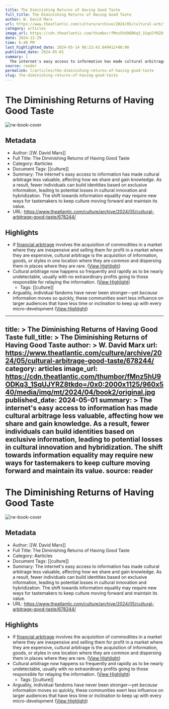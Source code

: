 ```yaml
---
title: The Diminishing Returns of Having Good Taste
full_title: The Diminishing Returns of Having Good Taste
author: W. David Marx
url: https://www.theatlantic.com/culture/archive/2024/05/cultural-arbitrage-good-taste/678244/
category: articles
image_url: https://cdn.theatlantic.com/thumbor/fMnz5hU9ODKq3_1SqUJYRZ8tkdo=/0x0:2000x1125/960x540/media/img/mt/2024/04/book2/original.jpg
date: 2024-12-29
time: 6:40 PM
last_highlighted_date: 2024-05-14 08:23:43.049412+00:00
published_date: 2024-05-01
summary: |
  The internet's easy access to information has made cultural arbitrage less valuable, affecting how we share and gain knowledge. As a result, fewer individuals can build identities based on exclusive information, leading to potential losses in cultural innovation and hybridization. The shift towards information equality may require new ways for tastemakers to keep culture moving forward and maintain its value.
source: reader
permalink: l/articles/the-diminishing-returns-of-having-good-taste
slug: the-diminishing-returns-of-having-good-taste
---
```

# The Diminishing Returns of Having Good Taste

![rw-book-cover](https://cdn.theatlantic.com/thumbor/fMnz5hU9ODKq3_1SqUJYRZ8tkdo=/0x0:2000x1125/960x540/media/img/mt/2024/04/book2/original.jpg)

## Metadata
- Author: [[W. David Marx]]
- Full Title: The Diminishing Returns of Having Good Taste
- Category: #articles
- Document Tags: [[culture]] 
- Summary: The internet's easy access to information has made cultural arbitrage less valuable, affecting how we share and gain knowledge. As a result, fewer individuals can build identities based on exclusive information, leading to potential losses in cultural innovation and hybridization. The shift towards information equality may require new ways for tastemakers to keep culture moving forward and maintain its value.
- URL: https://www.theatlantic.com/culture/archive/2024/05/cultural-arbitrage-good-taste/678244/

## Highlights
- If [financial arbitrage](https://www.theatlantic.com/business/archive/2011/09/arbitrage-in-the-internet-age/245576/) involves the acquisition of commodities in a market where they are inexpensive and selling them for profit in a market where they are expensive, cultural arbitrage is the acquisition of information, goods, or styles in one location where they are common and dispersing them in places where they are rare. ([View Highlight](https://read.readwise.io/read/01hxv31gs2n9zttwr2yp5wv1y5))
- Cultural arbitrage now happens so frequently and rapidly as to be nearly undetectable, usually with no extraordinary profits going to those responsible for relaying the information. ([View Highlight](https://read.readwise.io/read/01hxv32g8wzkham7zy1zbgn79t))
    - Tags: [[culture]] 
- Arguably, individual fandoms have never been stronger—yet *because* information moves so quickly, these communities exert less influence on larger audiences that have less time or inclination to keep up with every micro-development ([View Highlight](https://read.readwise.io/read/01hxv36hb4wvbcmh71drhtzn4e))


---
title: >
  The Diminishing Returns of Having Good Taste
full_title: >
  The Diminishing Returns of Having Good Taste
author: >
  W. David Marx
url: https://www.theatlantic.com/culture/archive/2024/05/cultural-arbitrage-good-taste/678244/
category: articles
image_url: https://cdn.theatlantic.com/thumbor/fMnz5hU9ODKq3_1SqUJYRZ8tkdo=/0x0:2000x1125/960x540/media/img/mt/2024/04/book2/original.jpg
published_date: 2024-05-01
summary: >
  The internet's easy access to information has made cultural arbitrage less valuable, affecting how we share and gain knowledge. As a result, fewer individuals can build identities based on exclusive information, leading to potential losses in cultural innovation and hybridization. The shift towards information equality may require new ways for tastemakers to keep culture moving forward and maintain its value.
source: reader
---
# The Diminishing Returns of Having Good Taste

![rw-book-cover](https://cdn.theatlantic.com/thumbor/fMnz5hU9ODKq3_1SqUJYRZ8tkdo=/0x0:2000x1125/960x540/media/img/mt/2024/04/book2/original.jpg)

## Metadata
- Author: [[W. David Marx]]
- Full Title: The Diminishing Returns of Having Good Taste
- Category: #articles
- Document Tags: [[culture]] 
- Summary: The internet's easy access to information has made cultural arbitrage less valuable, affecting how we share and gain knowledge. As a result, fewer individuals can build identities based on exclusive information, leading to potential losses in cultural innovation and hybridization. The shift towards information equality may require new ways for tastemakers to keep culture moving forward and maintain its value.
- URL: https://www.theatlantic.com/culture/archive/2024/05/cultural-arbitrage-good-taste/678244/

## Highlights
- If [financial arbitrage](https://www.theatlantic.com/business/archive/2011/09/arbitrage-in-the-internet-age/245576/) involves the acquisition of commodities in a market where they are inexpensive and selling them for profit in a market where they are expensive, cultural arbitrage is the acquisition of information, goods, or styles in one location where they are common and dispersing them in places where they are rare. ([View Highlight](https://read.readwise.io/read/01hxv31gs2n9zttwr2yp5wv1y5))
- Cultural arbitrage now happens so frequently and rapidly as to be nearly undetectable, usually with no extraordinary profits going to those responsible for relaying the information. ([View Highlight](https://read.readwise.io/read/01hxv32g8wzkham7zy1zbgn79t))
    - Tags: [[culture]] 
- Arguably, individual fandoms have never been stronger—yet *because* information moves so quickly, these communities exert less influence on larger audiences that have less time or inclination to keep up with every micro-development ([View Highlight](https://read.readwise.io/read/01hxv36hb4wvbcmh71drhtzn4e))


